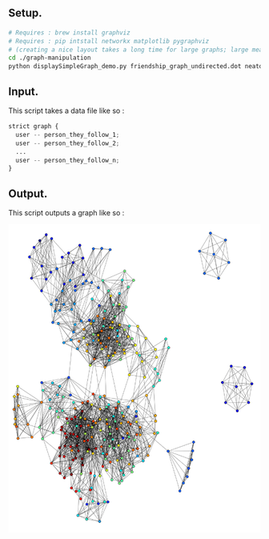 ## Setup.
```bash
# Requires : brew install graphviz
# Requires : pip intstall networkx matplotlib pygraphviz
# (creating a nice layout takes a long time for large graphs; large means >2000 nodes)
cd ./graph-manipulation
python displaySimpleGraph_demo.py friendship_graph_undirected.dot neato 7
```
## Input.
This script takes a data file like so : 

```python
strict graph {
  user -- person_they_follow_1;
  user -- person_they_follow_2;
  ...
  user -- person_they_follow_n;
}
```

## Output.
This script outputs a graph like so : 

![Sample Output](screenie.png)
